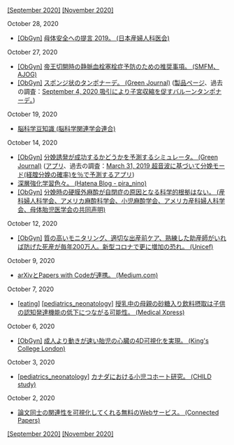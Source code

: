 [\[September 2020\]](2009.md) [\[November 2020\]](2011.md)

October 28, 2020
* [\[ObGyn\]](ObGyn.md) [母体安全への提言 2019。 (日本産婦人科医会)](https://www.jaog.or.jp/wp/wp-content/uploads/2020/09/botai_2019.pdf)

October 27, 2020
* [\[ObGyn\]](ObGyn.md) [帝王切開時の静脈血栓塞栓症予防のための推奨事項。 (SMFM、AJOG)](https://www.ajog.org/article/S0002-9378(20)30518-4/fulltext)
* [\[ObGyn\]](ObGyn.md) [スポンジ状のタンポナーデ。 (Green Journal)](https://journals.lww.com/greenjournal/Fulltext/2020/11000/Management_of_Postpartum_Hemorrhage_With_a.3.aspx) ([製品ページ](https://www.obstetrx.com/solution)、過去の調査：[September 4, 2020 吸引により子宮収縮を促すバルーンタンポナーデ。](2009.md))

October 19, 2020
* [脳科学豆知識 (脳科学関連学会連合)](http://www.brainscience-union.jp/trivia)

October 14, 2020
* [\[ObGyn\]](ObGyn.md) [分娩誘発が成功するかどうかを予測するシミュレータ。 (Green Journal)](https://journals.lww.com/greenjournal/Abstract/2020/10000/Externally_Validated_Prediction_Model_of_Vaginal.12.aspx) ([アプリ](https://d5xbbxaa8t16z.cloudfront.net/mnow/content/obstetricriskcalculator/index.html)、過去の調査：[March 31, 2019 超音波に基づいて分娩モード(経腟分娩の確率)を％で予測するアプリ](2004.md))
* [深層強化学習色々。 (Hatena Blog - pira_nino)](https://pira-nino.hatenablog.com/entry/reinforcement_learning_docs)
* [\[ObGyn\]](ObGyn.md) [分娩時の硬膜外麻酔が自閉症の原因となる科学的根拠はない。 (産科婦人科学会、アメリカ麻酔科学会、小児麻酔学会、アメリカ産科婦人科学会、母体胎児医学会の共同声明)](https://www.asahq.org/about-asa/newsroom/news-releases/2020/10/labor-epidurals-and-autism-joint-statement)

October 12, 2020
* [\[ObGyn\]](ObGyn.md) [質の高いモニタリング、適切な出産前ケア、熟練した助産師がいれば防げた死産が毎年200万人。新型コロナで更に増加の恐れ。 (Unicef)](https://www.unicef.or.jp/news/2020/0214.html)

October 9, 2020
* [arXivとPapers with Codeが連携。 (Medium.com)](https://medium.com/paperswithcode/papers-with-code-partners-with-arxiv-ecc362883167)

October 7, 2020
* [\[eating\]](eating.md) [\[pediatrics_neonatology\]](pediatrics_neonatology.md) [授乳中の母親の砂糖入り飲料摂取は子供の認知発達機能の低下につながる可能性。 (Medical Xpress)](https://medicalxpress.com/news/2020-10-sugary-beverages-consumed-breastfeeding-affect.html)

October 6, 2020
* [\[ObGyn\]](ObGyn.md) [成人より動きが速い胎児の心臓の4D可視化を実現。 (King's College London)](https://www.kcl.ac.uk/news/new-method-developed-by-researchers-for-in-utero-4d-blood-flow-visualization-of-baby-hearts-paves-the-way-for-better-diagnosis-of-congenital-heart-disease)

October 3, 2020
* [\[pediatrics_neonatology\]](pediatrics_neonatology.md) [カナダにおける小児コホート研究。 (CHILD study)](https://childstudy.ca/)

October 2, 2020
* [論文同士の関連性を可視化してくれる無料のWebサービス。 (Connected Papers)](https://www.connectedpapers.com/)

[\[September 2020\]](2009.md) [\[November 2020\]](2011.md)
